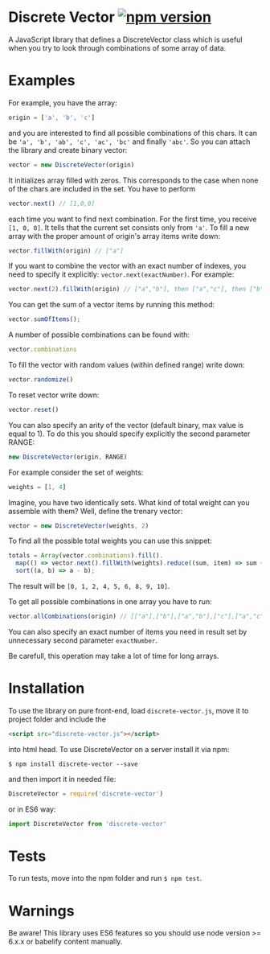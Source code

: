 # Discrete Vector [![npm version](https://badge.fury.io/js/discrete-vector.svg)](https://badge.fury.io/js/discrete-vector)

A JavaScript library that defines a DiscreteVector class
which is useful when you try to look through combinations of some array of data.

# Examples

For example, you have the array:
``` javascript
origin = ['a', 'b', 'c']
```
and you are interested to find all possible combinations of this chars.
It can be `'a', 'b', 'ab', 'c', 'ac', 'bc'` and finally `'abc'`.
So you can attach the library and create binary vector:
``` javascript
vector = new DiscreteVector(origin)
```
It initializes array filled with zeros.
This corresponds to the case when none of the chars are included in the set.
You have to perform
``` javascript
vector.next() // [1,0,0]
```
each time you want to find next combination.
For the first time, you receive `[1, 0, 0]`.
It tells that the current set consists only from `'a'`.
To fill a new array with the proper amount of origin's array items write down:
``` javascript
vector.fillWith(origin) // ["a"]
```

If you want to combine the vector with an exact number of indexes, you need to specify it explicitly: `vector.next(exactNumber)`.
For example:
``` javascript
vector.next(2).fillWith(origin) // ["a","b"], then ["a","c"], then ["b","c"]
```

You can get the sum of a vector items by running this method:
``` javascript
vector.sumOfItems();
```

A number of possible combinations can be found with:
``` javascript
vector.combinations
```

To fill the vector with random values (within defined range) write down:
``` javascript
vector.randomize()
```

To reset vector write down:
``` javascript
vector.reset()
```

You can also specify an arity of the vector (default binary, max value is equal to 1).
To do this you should specify explicitly the second parameter RANGE:
``` javascript
new DiscreteVector(origin, RANGE)
```
For example consider the set of weights:
``` javascript
weights = [1, 4]
```
Imagine, you have two identically sets.
What kind of total weight can you assemble with them?
Well, define the trenary vector:
``` javascript
vector = new DiscreteVector(weights, 2)
```
To find all the possible total weights you can use this snippet:
``` javascript
totals = Array(vector.combinations).fill().
  map(() => vector.next().fillWith(weights).reduce((sum, item) => sum + item, 0)).
  sort((a, b) => a - b);
```
The result will be `[0, 1, 2, 4, 5, 6, 8, 9, 10]`.

To get all possible combinations in one array you have to run:
``` javascript
vector.allCombinations(origin) // [["a"],["b"],["a","b"],["c"],["a","c"],["b","c"],["a","b","c"],[]]
```
You can also specify an exact number of items you need in result set by unnecessary second parameter `exactNumber`.

Be carefull, this operation may take a lot of time for long arrays.

# Installation

To use the library on pure front-end, load `discrete-vector.js`,
move it to project folder and include the
``` html
<script src="discrete-vector.js"></script>
```
into html head.
To use DiscreteVector on a server install it via npm:
```
$ npm install discrete-vector --save
```
and then import it in needed file:
``` javascript
DiscreteVector = require('discrete-vector')
```
or in ES6 way:
``` javascript
import DiscreteVector from 'discrete-vector'
```

# Tests

To run tests, move into the npm folder and run `$ npm test`.

# Warnings

Be aware! This library uses ES6 features so you should use node version >= 6.x.x or babelify content manually.
